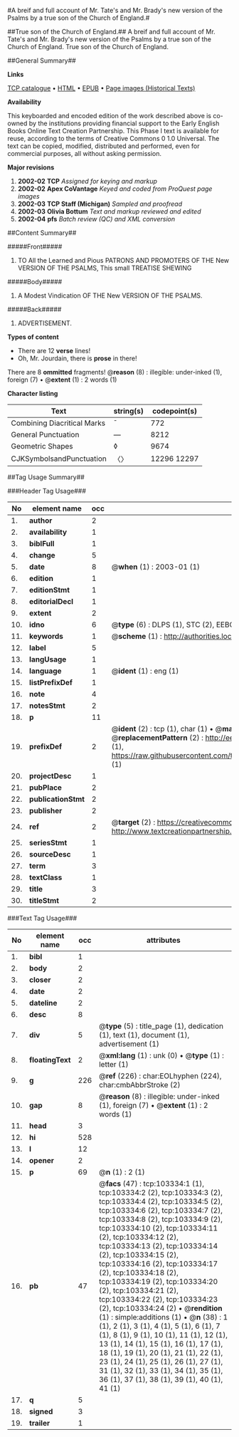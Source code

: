 #A breif and full account of Mr. Tate's and Mr. Brady's new version of the Psalms by a true son of the Church of England.#

##True son of the Church of England.##
A breif and full account of Mr. Tate's and Mr. Brady's new version of the Psalms by a true son of the Church of England.
True son of the Church of England.

##General Summary##

**Links**

[TCP catalogue](http://www.ota.ox.ac.uk/tcp/)  • 
[HTML](http://tei.it.ox.ac.uk/tcp/Texts-HTML/free/A29/A29417.html)  • 
[EPUB](http://tei.it.ox.ac.uk/tcp/Texts-EPUB/free/A29/A29417.epub) • 
[Page images (Historical Texts)](https://data.historicaltexts.jisc.ac.uk/view?pubId=eebo-15272083e&pageId=eebo-15272083e-103334-1)

**Availability**

This keyboarded and encoded edition of the
	       work described above is co-owned by the institutions
	       providing financial support to the Early English Books
	       Online Text Creation Partnership. This Phase I text is
	       available for reuse, according to the terms of Creative
	       Commons 0 1.0 Universal. The text can be copied,
	       modified, distributed and performed, even for
	       commercial purposes, all without asking permission.

**Major revisions**

1. __2002-02__ __TCP__ *Assigned for keying and markup*
1. __2002-02__ __Apex CoVantage__ *Keyed and coded from ProQuest page images*
1. __2002-03__ __TCP Staff (Michigan)__ *Sampled and proofread*
1. __2002-03__ __Olivia Bottum__ *Text and markup reviewed and edited*
1. __2002-04__ __pfs__ *Batch review (QC) and XML conversion*

##Content Summary##

#####Front#####

1. TO All the Learned and Pious PATRONS AND PROMOTERS OF THE New VERSION OF THE PSALMS, This small TREATISE SHEWING

#####Body#####

1. A Modest Vindication OF THE New VERSION OF THE PSALMS.

#####Back#####

1. ADVERTISEMENT.

**Types of content**

  * There are 12 **verse** lines!
  * Oh, Mr. Jourdain, there is **prose** in there!

There are 8 **ommitted** fragments! 
 @__reason__ (8) : illegible: under-inked (1), foreign (7)  •  @__extent__ (1) : 2 words (1)

**Character listing**


|Text|string(s)|codepoint(s)|
|---|---|---|
|Combining             Diacritical Marks|̄|772|
|General Punctuation|—|8212|
|Geometric Shapes|◊|9674|
|CJKSymbolsandPunctuation|〈〉|12296 12297|

##Tag Usage Summary##

###Header Tag Usage###

|No|element name|occ|attributes|
|---|---|---|---|
|1.|__author__|2||
|2.|__availability__|1||
|3.|__biblFull__|1||
|4.|__change__|5||
|5.|__date__|8| @__when__ (1) : 2003-01 (1)|
|6.|__edition__|1||
|7.|__editionStmt__|1||
|8.|__editorialDecl__|1||
|9.|__extent__|2||
|10.|__idno__|6| @__type__ (6) : DLPS (1), STC (2), EEBO-CITATION (1), OCLC (1), VID (1)|
|11.|__keywords__|1| @__scheme__ (1) : http://authorities.loc.gov/ (1)|
|12.|__label__|5||
|13.|__langUsage__|1||
|14.|__language__|1| @__ident__ (1) : eng (1)|
|15.|__listPrefixDef__|1||
|16.|__note__|4||
|17.|__notesStmt__|2||
|18.|__p__|11||
|19.|__prefixDef__|2| @__ident__ (2) : tcp (1), char (1)  •  @__matchPattern__ (2) : ([0-9\-]+):([0-9IVX]+) (1), (.+) (1)  •  @__replacementPattern__ (2) : http://eebo.chadwyck.com/downloadtiff?vid=$1&page=$2 (1), https://raw.githubusercontent.com/textcreationpartnership/Texts/master/tcpchars.xml#$1 (1)|
|20.|__projectDesc__|1||
|21.|__pubPlace__|2||
|22.|__publicationStmt__|2||
|23.|__publisher__|2||
|24.|__ref__|2| @__target__ (2) : https://creativecommons.org/publicdomain/zero/1.0/ (1), http://www.textcreationpartnership.org/docs/. (1)|
|25.|__seriesStmt__|1||
|26.|__sourceDesc__|1||
|27.|__term__|3||
|28.|__textClass__|1||
|29.|__title__|3||
|30.|__titleStmt__|2||


###Text Tag Usage###

|No|element name|occ|attributes|
|---|---|---|---|
|1.|__bibl__|1||
|2.|__body__|2||
|3.|__closer__|2||
|4.|__date__|2||
|5.|__dateline__|2||
|6.|__desc__|8||
|7.|__div__|5| @__type__ (5) : title_page (1), dedication (1), text (1), document (1), advertisement (1)|
|8.|__floatingText__|2| @__xml:lang__ (1) : unk (0)  •  @__type__ (1) : letter (1)|
|9.|__g__|226| @__ref__ (226) : char:EOLhyphen (224), char:cmbAbbrStroke (2)|
|10.|__gap__|8| @__reason__ (8) : illegible: under-inked (1), foreign (7)  •  @__extent__ (1) : 2 words (1)|
|11.|__head__|3||
|12.|__hi__|528||
|13.|__l__|12||
|14.|__opener__|2||
|15.|__p__|69| @__n__ (1) : 2 (1)|
|16.|__pb__|47| @__facs__ (47) : tcp:103334:1 (1), tcp:103334:2 (2), tcp:103334:3 (2), tcp:103334:4 (2), tcp:103334:5 (2), tcp:103334:6 (2), tcp:103334:7 (2), tcp:103334:8 (2), tcp:103334:9 (2), tcp:103334:10 (2), tcp:103334:11 (2), tcp:103334:12 (2), tcp:103334:13 (2), tcp:103334:14 (2), tcp:103334:15 (2), tcp:103334:16 (2), tcp:103334:17 (2), tcp:103334:18 (2), tcp:103334:19 (2), tcp:103334:20 (2), tcp:103334:21 (2), tcp:103334:22 (2), tcp:103334:23 (2), tcp:103334:24 (2)  •  @__rendition__ (1) : simple:additions (1)  •  @__n__ (38) : 1 (1), 2 (1), 3 (1), 4 (1), 5 (1), 6 (1), 7 (1), 8 (1), 9 (1), 10 (1), 11 (1), 12 (1), 13 (1), 14 (1), 15 (1), 16 (1), 17 (1), 18 (1), 19 (1), 20 (1), 21 (1), 22 (1), 23 (1), 24 (1), 25 (1), 26 (1), 27 (1), 31 (1), 32 (1), 33 (1), 34 (1), 35 (1), 36 (1), 37 (1), 38 (1), 39 (1), 40 (1), 41 (1)|
|17.|__q__|5||
|18.|__signed__|3||
|19.|__trailer__|1||
